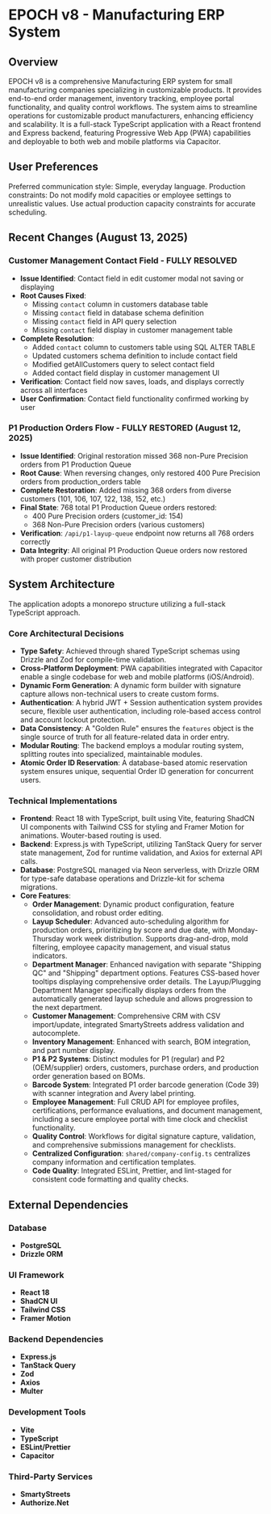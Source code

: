 # EPOCH v8 - Manufacturing ERP System

## Overview
EPOCH v8 is a comprehensive Manufacturing ERP system for small manufacturing companies specializing in customizable products. It provides end-to-end order management, inventory tracking, employee portal functionality, and quality control workflows. The system aims to streamline operations for customizable product manufacturers, enhancing efficiency and scalability. It is a full-stack TypeScript application with a React frontend and Express backend, featuring Progressive Web App (PWA) capabilities and deployable to both web and mobile platforms via Capacitor.

## User Preferences
Preferred communication style: Simple, everyday language.
Production constraints: Do not modify mold capacities or employee settings to unrealistic values. Use actual production capacity constraints for accurate scheduling.

## Recent Changes (August 13, 2025)
### Customer Management Contact Field - FULLY RESOLVED
- **Issue Identified**: Contact field in edit customer modal not saving or displaying
- **Root Causes Fixed**:
  - Missing `contact` column in customers database table
  - Missing `contact` field in database schema definition
  - Missing `contact` field in API query selection
  - Missing `contact` field display in customer management table
- **Complete Resolution**: 
  - Added `contact` column to customers table using SQL ALTER TABLE
  - Updated customers schema definition to include contact field
  - Modified getAllCustomers query to select contact field
  - Added contact field display in customer management UI
- **Verification**: Contact field now saves, loads, and displays correctly across all interfaces
- **User Confirmation**: Contact field functionality confirmed working by user

### P1 Production Orders Flow - FULLY RESTORED (August 12, 2025)
- **Issue Identified**: Original restoration missed 368 non-Pure Precision orders from P1 Production Queue
- **Root Cause**: When reversing changes, only restored 400 Pure Precision orders from production_orders table
- **Complete Restoration**: Added missing 368 orders from diverse customers (101, 106, 107, 122, 138, 152, etc.)
- **Final State**: 768 total P1 Production Queue orders restored:
  - 400 Pure Precision orders (customer_id: 154)
  - 368 Non-Pure Precision orders (various customers)
- **Verification**: `/api/p1-layup-queue` endpoint now returns all 768 orders correctly
- **Data Integrity**: All original P1 Production Queue orders now restored with proper customer distribution

## System Architecture
The application adopts a monorepo structure utilizing a full-stack TypeScript approach.

### Core Architectural Decisions
-   **Type Safety**: Achieved through shared TypeScript schemas using Drizzle and Zod for compile-time validation.
-   **Cross-Platform Deployment**: PWA capabilities integrated with Capacitor enable a single codebase for web and mobile platforms (iOS/Android).
-   **Dynamic Form Generation**: A dynamic form builder with signature capture allows non-technical users to create custom forms.
-   **Authentication**: A hybrid JWT + Session authentication system provides secure, flexible user authentication, including role-based access control and account lockout protection.
-   **Data Consistency**: A "Golden Rule" ensures the `features` object is the single source of truth for all feature-related data in order entry.
-   **Modular Routing**: The backend employs a modular routing system, splitting routes into specialized, maintainable modules.
-   **Atomic Order ID Reservation**: A database-based atomic reservation system ensures unique, sequential Order ID generation for concurrent users.

### Technical Implementations
-   **Frontend**: React 18 with TypeScript, built using Vite, featuring ShadCN UI components with Tailwind CSS for styling and Framer Motion for animations. Wouter-based routing is used.
-   **Backend**: Express.js with TypeScript, utilizing TanStack Query for server state management, Zod for runtime validation, and Axios for external API calls.
-   **Database**: PostgreSQL managed via Neon serverless, with Drizzle ORM for type-safe database operations and Drizzle-kit for schema migrations.
-   **Core Features**:
    -   **Order Management**: Dynamic product configuration, feature consolidation, and robust order editing.
    -   **Layup Scheduler**: Advanced auto-scheduling algorithm for production orders, prioritizing by score and due date, with Monday-Thursday work week distribution. Supports drag-and-drop, mold filtering, employee capacity management, and visual status indicators.
    -   **Department Manager**: Enhanced navigation with separate "Shipping QC" and "Shipping" department options. Features CSS-based hover tooltips displaying comprehensive order details. The Layup/Plugging Department Manager specifically displays orders from the automatically generated layup schedule and allows progression to the next department.
    -   **Customer Management**: Comprehensive CRM with CSV import/update, integrated SmartyStreets address validation and autocomplete.
    -   **Inventory Management**: Enhanced with search, BOM integration, and part number display.
    -   **P1 & P2 Systems**: Distinct modules for P1 (regular) and P2 (OEM/supplier) orders, customers, purchase orders, and production order generation based on BOMs.
    -   **Barcode System**: Integrated P1 order barcode generation (Code 39) with scanner integration and Avery label printing.
    -   **Employee Management**: Full CRUD API for employee profiles, certifications, performance evaluations, and document management, including a secure employee portal with time clock and checklist functionality.
    -   **Quality Control**: Workflows for digital signature capture, validation, and comprehensive submissions management for checklists.
    -   **Centralized Configuration**: `shared/company-config.ts` centralizes company information and certification templates.
    -   **Code Quality**: Integrated ESLint, Prettier, and lint-staged for consistent code formatting and quality checks.

## External Dependencies

### Database
-   **PostgreSQL**
-   **Drizzle ORM**

### UI Framework
-   **React 18**
-   **ShadCN UI**
-   **Tailwind CSS**
-   **Framer Motion**

### Backend Dependencies
-   **Express.js**
-   **TanStack Query**
-   **Zod**
-   **Axios**
-   **Multer**

### Development Tools
-   **Vite**
-   **TypeScript**
-   **ESLint/Prettier**
-   **Capacitor**

### Third-Party Services
-   **SmartyStreets**
-   **Authorize.Net**